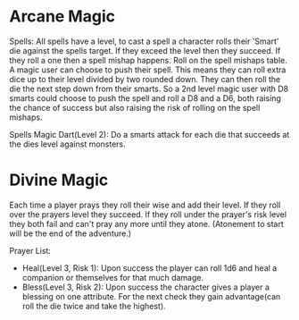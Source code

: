 
# Arcane Magic
Spells:
All spells have a level, to cast a spell a character rolls their 'Smart' die against the spells target. If they exceed the level then they succeed. If they roll a one then a spell mishap happens. Roll on the spell mishaps table. A magic user can choose to push their spell. This means they can roll extra dice up to their level divided by two rounded down. They can then roll the die the next step down from their smarts. So a 2nd level magic user with D8 smarts could choose to push the spell and roll a D8 and a D6, both raising the chance of success but also raising the risk of rolling on the spell mishaps.

Spells
Magic Dart(Level 2): Do a smarts attack for each die that succeeds at the dies level against monsters. 


# Divine Magic

Each time a player prays they roll their wise and add their level. If they roll over the prayers level they succeed. If they roll under the prayer's risk level they both fail and can't pray any more until they atone. (Atonement to start will be the end of the adventure.)

Prayer List:
- Heal(Level 3, Risk 1): Upon success the player can roll 1d6 and heal a companion or themselves for that much damage. 
- Bless(Level 3, Risk 2): Upon success the character gives a player a blessing on one attribute. For the next check they gain advantage(can roll the die twice and take the highest).
